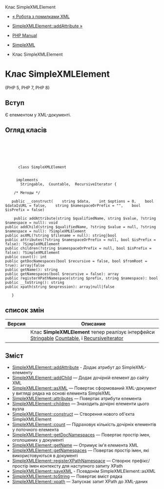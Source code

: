 Клас SimpleXMLElement

-   [« Робота з помилками XML](simplexml.examples-errors.html)
    
-   [SimpleXMLElement::addAttribute »](simplexmlelement.addattribute.md)
    
-   [PHP Manual](index.md)
    
-   [SimpleXML](book.simplexml.md)
    
-   Клас SimpleXMLElement
    

# Клас SimpleXMLElement

(PHP 5, PHP 7, PHP 8)

## Вступ

Є елементом у XML-документі.

## Огляд класів

```classsynopsis

     
    

    
     
      class SimpleXMLElement
     

     implements 
       Stringable,  Countable,  RecursiveIterator {

    /* Методы */
    
   public __construct(    string $data,    int $options = 0,    bool $dataIsURL = false,    string $namespaceOrPrefix = "",    bool $isPrefix = false)

    public addAttribute(string $qualifiedName, string $value, ?string $namespace = null): void
public addChild(string $qualifiedName, ?string $value = null, ?string $namespace = null): ?SimpleXMLElement
public asXML(?string $filename = null): string|bool
public attributes(?string $namespaceOrPrefix = null, bool $isPrefix = false): ?SimpleXMLElement
public children(?string $namespaceOrPrefix = null, bool $isPrefix = false): ?SimpleXMLElement
public count(): int
public getDocNamespaces(bool $recursive = false, bool $fromRoot = true): array|false
public getName(): string
public getNamespaces(bool $recursive = false): array
public registerXPathNamespace(string $prefix, string $namespace): bool
public __toString(): string
public xpath(string $expression): array|null|false

   }
```

## список змін

| Версия | Описание |
| --- | --- |
|  | Клас **SimpleXMLElement** тепер реалізує інтерфейси [Stringable](class.stringable.md) [Countable](class.countable.md), і [RecursiveIterator](class.recursiveiterator.md) |

## Зміст

-   [SimpleXMLElement::addAttribute](simplexmlelement.addattribute.md) - Додає атрибут до SimpleXML-елементу
-   [SimpleXMLElement::addChild](simplexmlelement.addchild.md) — Додає дочірній елемент до сайту XML
-   [SimpleXMLElement::asXML](simplexmlelement.asxml.md) — Повертає сформований XML-документ у вигляді рядка на основі елемента SimpleXML
-   [SimpleXMLElement::attributes](simplexmlelement.attributes.md) — Повертає атрибути елемента
-   [SimpleXMLElement::children](simplexmlelement.children.md) — Знаходить дочірні елементи цього вузла
-   [SimpleXMLElement::construct](simplexmlelement.construct.md) — Створення нового об'єкта SimpleXMLElement
-   [SimpleXMLElement::count](simplexmlelement.count.md) — Підраховує кількість дочірніх елементів у поточного елемента
-   [SimpleXMLElement::getDocNamespaces](simplexmlelement.getdocnamespaces.md) — Повертає простір імен, оголошених у документі
-   [SimpleXMLElement::getName](simplexmlelement.getname.md) — Отримує ім'я елемента XML
-   [SimpleXMLElement::getNamespaces](simplexmlelement.getnamespaces.md) — Повертає простір імен, які використовуються в документі
-   [SimpleXMLElement::registerXPathNamespace](simplexmlelement.registerxpathnamespace.md) — Створює префікс/простір імен контексту для наступного запиту XPath
-   [SimpleXMLElement::saveXML](simplexmlelement.savexml.md) - Псевдонім SimpleXMLElement::asXML
-   [SimpleXMLElement::toString](simplexmlelement.tostring.md) — Повертає вміст рядка
-   [SimpleXMLElement::xpath](simplexmlelement.xpath.md) — Запускає запит XPath до XML-даних